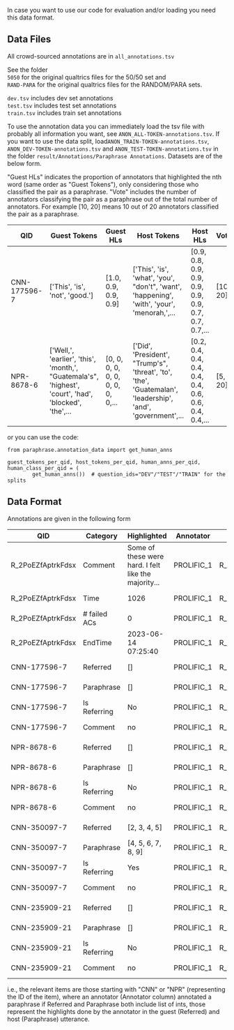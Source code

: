 In case you want to use our code for evaluation and/or loading you need this data format.

## Data Files

All crowd-sourced annotations are in `all_annotations.tsv`

See the folder   
`5050` for the original qualtrics files for the 50/50 set and  
`RAND-PARA` for the original qualtrics files for the RANDOM/PARA sets.

`dev.tsv` includes dev set annotations  
`test.tsv` includes test set annotations  
`train.tsv` includes train set annotations

To use the annotation data you can immediately load the tsv file with probably all information you want, see `ANON_ALL-TOKEN-annotations.tsv`. If you want to use the data split, load`ANON_TRAIN-TOKEN-annotations.tsv`, `ANON_DEV-TOKEN-annotations.tsv` and `ANON_TEST-TOKEN-annotations.tsv`  in the folder `result/Annotations/Paraphrase Annotations`. Datasets are of the below form. 

"Guest HLs" indicates the proportion of annotators that highlighted the nth word (same order as "Guest Tokens"), only considering those who classified the pair as a paraphrase. 
"Vote" includes the number of annotators classifying the pair as a paraphrase out of the total number of annotators. For example [10, 20] means 10 out of 20 annotators classified the pair as a paraphrase.

| QID          | Guest Tokens                                                 | Guest HLs                         | Host Tokens                                                  | Host HLs                                              | Vote     |
| ------------ | ------------------------------------------------------------ | --------------------------------- | ------------------------------------------------------------ | ----------------------------------------------------- | -------- |
| CNN-177596-7 | ['This', 'is', 'not', 'good.']                               | [1.0, 0.9, 0.9, 0.9]              | ['This', 'is', 'what', 'you', "don't", 'want', 'happening', 'with', 'your', 'menorah,',... | [0.9, 0.8, 0.9, 0.9, 0.9, 0.9, 0.9, 0.7, 0.7, 0.7,... | [10, 20] |
| NPR-8678-6   | ['Well,', 'earlier', 'this', 'month,', "Guatemala's", 'highest', 'court', 'had', 'blocked', 'the',... | [0, 0, 0, 0, 0, 0, 0, 0, 0, 0,... | ['Did', 'President', "Trump's", 'threat', 'to', 'the', 'Guatemalan', 'leadership', 'and', 'government',... | [0.2, 0.4, 0.4, 0.4, 0.4, 0.4, 0.6, 0.6, 0.4, 0.4,... | [5, 20]  |

or you can use the code:

```
from paraphrase.annotation_data import get_human_anns

guest_tokens_per_qid, host_tokens_per_qid, human_anns_per_qid, human_class_per_qid = (
        get_human_anns())  # question_ids="DEV"/"TEST"/"TRAIN" for the splits
```



## Data Format

Annotations are given in the following form

| QID               | Category     | Highlighted                                          | Annotator  | Session           | Session_Start       |
| ----------------- | ------------ | ---------------------------------------------------- | ---------- | ----------------- | ------------------- |
| R_2PoEZfAptrkFdsx | Comment      | Some of these were hard. I felt like the majority... | PROLIFIC_1 | R_2PoEZfAptrkFdsx | 2023-06-14 07:08:33 |
| R_2PoEZfAptrkFdsx | Time         | 1026                                                 | PROLIFIC_1 | R_2PoEZfAptrkFdsx | 2023-06-14 07:08:33 |
| R_2PoEZfAptrkFdsx | # failed ACs | 0                                                    | PROLIFIC_1 | R_2PoEZfAptrkFdsx | 2023-06-14 07:08:33 |
| R_2PoEZfAptrkFdsx | EndTime      | 2023-06-14 07:25:40                                  | PROLIFIC_1 | R_2PoEZfAptrkFdsx | 2023-06-14 07:08:33 |
| CNN-177596-7      | Referred     | []                                                   | PROLIFIC_1 | R_2PoEZfAptrkFdsx | 2023-06-14 07:08:33 |
| CNN-177596-7      | Paraphrase   | []                                                   | PROLIFIC_1 | R_2PoEZfAptrkFdsx | 2023-06-14 07:08:33 |
| CNN-177596-7      | Is Referring | No                                                   | PROLIFIC_1 | R_2PoEZfAptrkFdsx | 2023-06-14 07:08:33 |
| CNN-177596-7      | Comment      | no                                                   | PROLIFIC_1 | R_2PoEZfAptrkFdsx | 2023-06-14 07:08:33 |
| NPR-8678-6        | Referred     | []                                                   | PROLIFIC_1 | R_2PoEZfAptrkFdsx | 2023-06-14 07:08:33 |
| NPR-8678-6        | Paraphrase   | []                                                   | PROLIFIC_1 | R_2PoEZfAptrkFdsx | 2023-06-14 07:08:33 |
| NPR-8678-6        | Is Referring | No                                                   | PROLIFIC_1 | R_2PoEZfAptrkFdsx | 2023-06-14 07:08:33 |
| NPR-8678-6        | Comment      | no                                                   | PROLIFIC_1 | R_2PoEZfAptrkFdsx | 2023-06-14 07:08:33 |
| CNN-350097-7      | Referred     | [2, 3, 4, 5]                                         | PROLIFIC_1 | R_2PoEZfAptrkFdsx | 2023-06-14 07:08:33 |
| CNN-350097-7      | Paraphrase   | [4, 5, 6, 7, 8, 9]                                   | PROLIFIC_1 | R_2PoEZfAptrkFdsx | 2023-06-14 07:08:33 |
| CNN-350097-7      | Is Referring | Yes                                                  | PROLIFIC_1 | R_2PoEZfAptrkFdsx | 2023-06-14 07:08:33 |
| CNN-350097-7      | Comment      | no                                                   | PROLIFIC_1 | R_2PoEZfAptrkFdsx | 2023-06-14 07:08:33 |
| CNN-235909-21     | Referred     | []                                                   | PROLIFIC_1 | R_2PoEZfAptrkFdsx | 2023-06-14 07:08:33 |
| CNN-235909-21     | Paraphrase   | []                                                   | PROLIFIC_1 | R_2PoEZfAptrkFdsx | 2023-06-14 07:08:33 |
| CNN-235909-21     | Is Referring | No                                                   | PROLIFIC_1 | R_2PoEZfAptrkFdsx | 2023-06-14 07:08:33 |
| CNN-235909-21     | Comment      | no                                                   | PROLIFIC_1 | R_2PoEZfAptrkFdsx | 2023-06-14 07:08:33 |

i.e., the relevant items are those starting with "CNN" or "NPR" (representing the ID of the item), where an annotator (Annotator column) annotated a paraphrase if Referred and Paraphrase both include list of ints, those represent the highlights done by the annotator in the guest (Referred) and host (Paraphrase) utterance.
